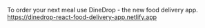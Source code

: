 To order your next meal use DineDrop - the new food delivery app.
https://dinedrop-react-food-delivery-app.netlify.app
